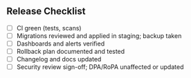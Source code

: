 ## Release Checklist

- [ ] CI green (tests, scans)
- [ ] Migrations reviewed and applied in staging; backup taken
- [ ] Dashboards and alerts verified
- [ ] Rollback plan documented and tested
- [ ] Changelog and docs updated
- [ ] Security review sign-off; DPA/RoPA unaffected or updated